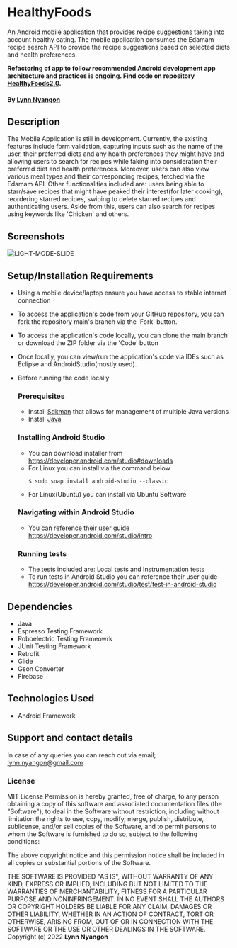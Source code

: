 # HealthyFoods
An Android mobile application that provides recipe suggestions taking into account healthy eating. The mobile application consumes the Edamam recipe search API to provide the recipe suggestions based on selected diets and health preferences.

**Refactoring of app to follow recommended Android development app architecture and practices is ongoing. Find code on repository [HealthyFoods2.0](https://github.com/AnnaL001/healthyfoods2.0.git).**

#### By **[Lynn Nyangon](https://github.com/AnnaL001)**

## Description

The Mobile Application is still in development. Currently, the existing features include form validation, capturing inputs such as the name of the user, their preferred diets and any health preferences they might have and allowing users to search for recipes while taking into consideration their preferred diet and health preferences. Moreover, users can also view various meal types and their corresponding recipes, fetched via the Edamam API. Other functionalities included are: users being able to starr/save recipes that might have peaked their interest(for later cooking), reordering starred recipes, swiping to delete starred recipes and authenticating users. Aside from this, users can also search for recipes using keywords like 'Chicken' and others.

## Screenshots
![LIGHT-MODE-SLIDE](https://github.com/AnnaL001/healthy-foods/assets/43697008/68a6444f-6294-418c-aad1-4a848a5af4d7)


## Setup/Installation Requirements

- Using a mobile device/laptop ensure you have access to stable internet connection
- To access the application's code from your GitHub repository, you can fork the repository main's branch via the 'Fork' button.
- To access the application's code locally, you can clone the main branch or download the ZIP folder via the 'Code' button
- Once locally, you can view/run the application's code via IDEs such as Eclipse and AndroidStudio(mostly used).
- Before running the code locally<br>
  ### Prerequisites
  - Install [Sdkman](https://sdkman.io/install) that allows for management of multiple Java versions
  - Install [Java](https://sdkman.io/usage)
  ### Installing Android Studio
  - You can download installer from https://developer.android.com/studio#downloads
  - For Linux you can install via the command below
    ```
    $ sudo snap install android-studio --classic
    ```
  - For Linux(Ubuntu) you can install via Ubuntu Software
  ### Navigating within Android Studio
  - You can reference their user guide https://developer.android.com/studio/intro
  
  ### Running tests
  - The tests included are: Local tests and Instrumentation tests
  - To run tests in Android Studio you can reference their user guide https://developer.android.com/studio/test/test-in-android-studio

## Dependencies

- Java
- Espresso Testing Framework
- Roboelectric Testing Frameowrk
- JUnit Testing Framework
- Retrofit
- Glide
- Gson Converter
- Firebase

## Technologies Used

- Android Framework

## Support and contact details

In case of any queries you can reach out via email; lynn.nyangon@gmail.com

### License

MIT License
Permission is hereby granted, free of charge, to any person obtaining a copy
of this software and associated documentation files (the "Software"), to deal
in the Software without restriction, including without limitation the rights
to use, copy, modify, merge, publish, distribute, sublicense, and/or sell
copies of the Software, and to permit persons to whom the Software is
furnished to do so, subject to the following conditions:

The above copyright notice and this permission notice shall be included in all
copies or substantial portions of the Software.

THE SOFTWARE IS PROVIDED "AS IS", WITHOUT WARRANTY OF ANY KIND, EXPRESS OR
IMPLIED, INCLUDING BUT NOT LIMITED TO THE WARRANTIES OF MERCHANTABILITY,
FITNESS FOR A PARTICULAR PURPOSE AND NONINFRINGEMENT. IN NO EVENT SHALL THE
AUTHORS OR COPYRIGHT HOLDERS BE LIABLE FOR ANY CLAIM, DAMAGES OR OTHER
LIABILITY, WHETHER IN AN ACTION OF CONTRACT, TORT OR OTHERWISE, ARISING FROM,
OUT OF OR IN CONNECTION WITH THE SOFTWARE OR THE USE OR OTHER DEALINGS IN THE
SOFTWARE.<br>
Copyright (c) 2022 **Lynn Nyangon**
